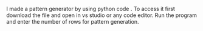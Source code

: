 I made a pattern generator by using python code .
To access it first download the file and open in vs studio or any code editor.
Run the program and enter the number of rows for pattern generation.
